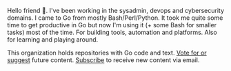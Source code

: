 Hello friend 👋. I've been working in the sysadmin, devops and cybersecurity domains. I came to Go from mostly Bash/Perl/Python. It took me quite some time to get productive in Go but now I'm using it (+ some Bash for smaller tasks) most of the time. For building tools, automation and platforms. Also for learning and playing around.

This organization holds repositories with Go code and text. [Vote for or suggest](https://github.com/orgs/go-monk/discussions/1) future content. [Subscribe](https://go-monk.beehiiv.com/subscribe) to receive new content via email.
